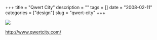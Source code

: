 +++
title = "Qwert City"
description = ""
tags = []
date = "2008-02-11"
categories = ["design"]
slug = "qwert-city"
+++


 

  <div id="screens-thumbs" class="clearfix">
    <div class="txt-center" id="design-submission"><a href="http://www.qwertcity.com/"><img id='bluga-thumbnail-968' class='bluga-thumbnail large' src='//media.konigi.com/bluga/
wt47f27ef35cbad_0.jpg'/></a></div>  
  </div>   
<p><a href="http://www.qwertcity.com/">http://www.qwertcity.com/</a></p>




